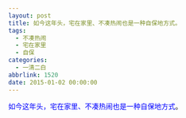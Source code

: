 ```yaml
---
layout: post
title: 如今这年头，宅在家里、不凑热闹也是一种自保地方式。
tags:
  - 不凑热闹
  - 宅在家里
  - 自保
categories:
  - 一清二白
abbrlink: 1520
date: 2015-01-02 00:00:00
---
```


<!-- build time:Sat Jun 23 2018 12:05:16 GMT+0800 (中国标准时间) -->

<span style="color:#00f">如今这年头，宅在家里、不凑热闹也是一种自保地方式</span>。
<!-- rebuild by neat -->